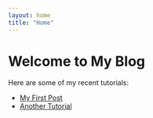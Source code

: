 ```yaml
---
layout: home
title: "Home"
---
```

# Welcome to My Blog

Here are some of my recent tutorials:
- [My First Post](./posts/ps.md)
- [Another Tutorial](./posts/2024-08-10-another-tutorial.md)


